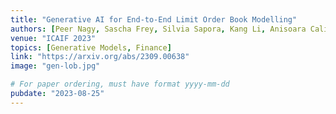 ```yaml
---
title: "Generative AI for End-to-End Limit Order Book Modelling"
authors: [Peer Nagy, Sascha Frey, Silvia Sapora, Kang Li, Anisoara Calinescu, Stefan Zohren, Jakob Foerster]
venue: "ICAIF 2023"
topics: [Generative Models, Finance]
link: "https://arxiv.org/abs/2309.00638"
image: "gen-lob.jpg"

# For paper ordering, must have format yyyy-mm-dd
pubdate: "2023-08-25"
---
```


